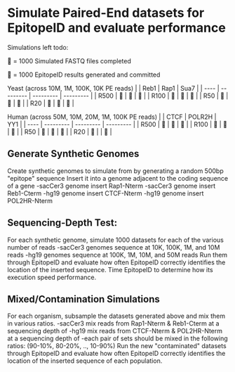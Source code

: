 # Simulate Paired-End datasets for EpitopeID and evaluate performance

Simulations left todo:

&#x1F34F; = 1000 Simulated FASTQ files completed

&#x1F34E; = 1000 EpitopeID results generated and committed

Yeast (across 10M, 1M, 100K, 10K PE reads)
|      |    Reb1   |    Rap1   |    Sua7   |
| ---- | --------- | --------- | --------- |
| R500 | &#x1F34E; | &#x1F34E; | &#x1F34E; |
| R100 | &#x1F34E; | &#x1F34E; | &#x1F34E; |
| R50  | &#x1F34E; | &#x1F34E; | &#x1F34E; |
| R20  | &#x1F34E; | &#x1F34E; | &#x1F34E; |

Human (across 50M, 10M, 20M, 1M, 100K PE reads)
|      |    CTCF   |   POLR2H  |    YY1    |
| ---- | --------- | --------- | --------- |
| R500 | &#x1F34E; | &#x1F34E; | &#x1F34E; |
| R100 | &#x1F34E; | &#x1F34E; | &#x1F34E; |
| R50  | &#x1F34E; | &#x1F34E; | &#x1F34E; |
| R20  | &#x1F34E; |           | &#x1F34E; |


## Generate Synthetic Genomes
Create synthetic genomes to simulate from by generating a random 500bp "epitope" sequence
Insert it into a genome adjacent to the coding sequence of a gene
-sacCer3 genome insert Rap1-Nterm
-sacCer3 genome insert Reb1-Cterm
-hg19 genome insert CTCF-Nterm
-hg19 genome insert POL2HR-Nterm

## Sequencing-Depth Test:
For each synthetic genome, simulate 1000 datasets for each of the various number of reads
-sacCer3 genomes sequence at 10K, 100K, 1M, and 10M reads
-hg19 genomes sequence at 100K, 1M, 10M, and 50M reads
Run them through EpitopeID and evaluate how often EpitopeID correctly identifies the
location of the inserted sequence. Time EpitopeID to determine how its execution speed
performance.

## Mixed/Contamination Simulations
For each organism, subsample the datasets generated above and mix them in various ratios.
-sacCer3 mix reads from Rap1-Nterm & Reb1-Cterm at a sequencing depth of
-hg19 mix reads from CTCF-Nterm & POL2HR-Nterm at a sequencing depth of
-each pair of sets should be mixed in the following ratios: (90-10%, 80-20%, .., 10-90%)
Run the new "contaminated" datasets through EpitopeID and evaluate how often EpitopeID
correctly identifies the location of the inserted sequence of each population.

